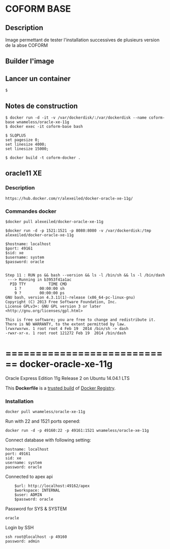 # COFORM BASE #
## Description ##
Image permettant de tester l'installation successives de plusieurs version de la abse COFORM

## Builder l'image ##


## Lancer un container ##
	$ 

## Notes de construction ##
	$ docker run -d -it -v /var/dockerdisk/:/var/dockerdisk --name coform-base wnameless/oracle-xe-11g
	$ docker exec -it coform-base bash
 
	$ SLQPLUS
	set pagesize 0;
	set linesize 4000;
	set linesize 15000;

	$ docker build -t coform-docker .

## oracle11 XE ##

### Description ###
	https://hub.docker.com/r/alexeiled/docker-oracle-xe-11g/

### Commandes docker ###
	$docker pull alexeiled/docker-oracle-xe-11g

	$docker run -d -p 1521:1521 -p 8080:8080 -v /var/dockerdisk:/tmp alexeiled/docker-oracle-xe-11g

	$hostname: localhost
	$port: 49161
	$sid: xe
	$username: system
	$password: oracle

```

Step 11 : RUN ps && bash --version && ls -l /bin/sh && ls -l /bin/dash
 ---> Running in b3953f41a1ac
  PID TTY          TIME CMD
    1 ?        00:00:00 sh
    9 ?        00:00:00 ps
GNU bash, version 4.3.11(1)-release (x86_64-pc-linux-gnu)
Copyright (C) 2013 Free Software Foundation, Inc.
License GPLv3+: GNU GPL version 3 or later <http://gnu.org/licenses/gpl.html>

This is free software; you are free to change and redistribute it.
There is NO WARRANTY, to the extent permitted by law.
lrwxrwxrwx. 1 root root 4 Feb 19  2014 /bin/sh -> dash
-rwxr-xr-x. 1 root root 121272 Feb 19  2014 /bin/dash

```



============================
docker-oracle-xe-11g
============================

Oracle Express Edition 11g Release 2 on Ubuntu 14.04.1 LTS

This **Dockerfile** is a [trusted build](https://registry.hub.docker.com/u/wnameless/oracle-xe-11g/) of [Docker Registry](https://registry.hub.docker.com/).

### Installation
```
docker pull wnameless/oracle-xe-11g
```

Run with 22 and 1521 ports opened:
```
docker run -d -p 49160:22 -p 49161:1521 wnameless/oracle-xe-11g
```

Connect database with following setting:
```
hostname: localhost
port: 49161
sid: xe
username: system
password: oracle
```
Connected to apex api
```
	$url: http://localhost:49162/apex
	$workspace: INTERNAL
	$user: ADMIN
	$password: oracle
```

Password for SYS & SYSTEM
```
oracle
```

Login by SSH
```
ssh root@localhost -p 49160
password: admin
```

